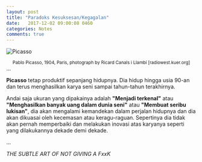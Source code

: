 ```yaml
---
layout: post
title: "Paradoks Kesuksesan/Kegagalan"
date:   2017-12-02 09:00:08 0460
categories: Notes
comments: true
---
```

![Picasso](https://radiowest.kuer.org/sites/radiowest/files/styles/x_large/public/201903/rw031419_picasso_0.jpg)
<center class="caption"><small>Pablo Picasso, 1904, Paris, photograph by Ricard Canals i Llambí [radiowest.kuer.org]</small></center>
...

**Picasso** tetap produktif sepanjang hidupnya. Dia hidup hingga usia 90-an dan terus menghasilkan karya seni sampai tahun-tahun terakhirnya. 

Andai saja ukuran yang dipakainya adalah **"Menjadi terkenal"** atau **"Menghasilkan banyak uang dalam dunia seni"** atau **"Membuat seribu lukisan"**, dia akan mengalami kemandekan dalam perjalan hidupnya dan dia akan dikuasai oleh kecemasan atau keragu-raguan. Sepertinya dia tidak akan pernah memperbaiki dan melakukan inovasi atas karyanya seperti yang dilakukannya dekade demi dekade.

...


*THE SUBTLE ART OF NOT GIVING A FxxK*
